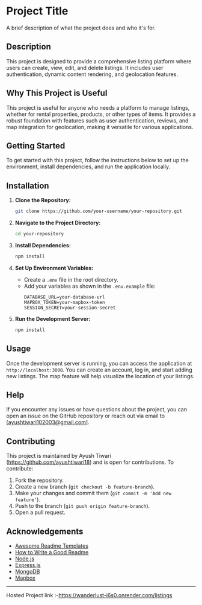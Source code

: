
# Project Title

A brief description of what the project does and who it's for.

## Description

This project is designed to provide a comprehensive listing platform where users can create, view, edit, and delete listings. It includes user authentication, dynamic content rendering, and geolocation features.

## Why This Project is Useful

This project is useful for anyone who needs a platform to manage listings, whether for rental properties, products, or other types of items. It provides a robust foundation with features such as user authentication, reviews, and map integration for geolocation, making it versatile for various applications.

## Getting Started

To get started with this project, follow the instructions below to set up the environment, install dependencies, and run the application locally.

## Installation

1. **Clone the Repository:**
    ```bash
    git clone https://github.com/your-username/your-repository.git
    ```

2. **Navigate to the Project Directory:**
    ```bash
    cd your-repository
    ```

3. **Install Dependencies:**
    ```bash
    npm install
    ```

4. **Set Up Environment Variables:**
    - Create a `.env` file in the root directory.
    - Add your variables as shown in the `.env.example` file:
      ```plaintext
      DATABASE_URL=your-database-url
      MAPBOX_TOKEN=your-mapbox-token
      SESSION_SECRET=your-session-secret
      ```

5. **Run the Development Server:**
    ```bash
    npm install
    ```

## Usage

Once the development server is running, you can access the application at `http://localhost:3000`. You can create an account, log in, and start adding new listings. The map feature will help visualize the location of your listings.

## Help

If you encounter any issues or have questions about the project, you can open an issue on the GitHub repository or reach out via email to [ayushtiwari102003@gmail.com].

## Contributing

This project is maintained by Ayush Tiwari (https://github.com/ayushtiwari18) and is open for contributions. To contribute:

1. Fork the repository.
2. Create a new branch (`git checkout -b feature-branch`).
3. Make your changes and commit them (`git commit -m 'Add new feature'`).
4. Push to the branch (`git push origin feature-branch`).
5. Open a pull request.


## Acknowledgements

- [Awesome Readme Templates](https://awesomeopensource.com/project/elangosundar/awesome-README-templates)
- [How to Write a Good Readme](https://bulldogjob.com/news/449-how-to-write-a-good-readme-for-your-github-project)
- [Node.js](https://nodejs.org/)
- [Express.js](https://expressjs.com/)
- [MongoDB](https://www.mongodb.com/)
- [Mapbox](https://www.mapbox.com/)

---
Hosted Project link :-https://wanderlust-i6s0.onrender.com/listings

